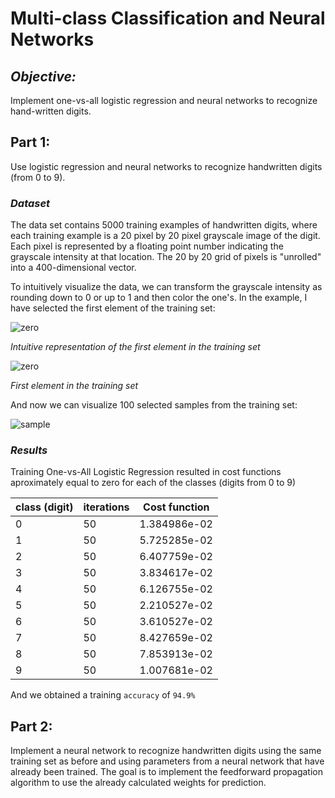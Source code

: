 # Multi-class Classification and Neural Networks
## _Objective:_
Implement one-vs-all logistic regression and neural networks to recognize hand-written digits.

## Part 1:
Use logistic regression and neural networks to recognize handwritten digits (from 0 to 9).

### _Dataset_

The data set contains 5000 training examples of handwritten digits, where each training example is a 20 pixel by 20 pixel grayscale image of the digit. Each pixel is represented by a floating point number indicating the grayscale intensity at that location. The 20 by 20 grid of pixels is "unrolled" into a 400-dimensional vector.

To intuitively visualize the data, we can transform the grayscale intensity as rounding down to 0 or up to 1 and then color the one's. In the example, I have selected the first element of the training set:

![zero](https://i.imgur.com/Y0AGzVS.png)

_Intuitive representation of the first element in the training set_

![zero](https://i.imgur.com/5fUCTOt.png)

_First element in the training set_

And now we can visualize 100 selected samples from the training set:

![sample](https://i.imgur.com/M9U323o.png)



### _Results_

Training One-vs-All Logistic Regression resulted in cost functions aproximately equal to zero for each of the classes (digits from 0 to 9)

| class (digit) | iterations | Cost function |
|---------------|------------|---------------|
| 0             | 50         | 1.384986e-02  |
| 1             | 50         | 5.725285e-02  |
| 2             | 50         | 6.407759e-02  |
| 3             | 50         | 3.834617e-02  |
| 4             | 50         | 6.126755e-02  |
| 5             | 50         | 2.210527e-02  |
| 6             | 50         | 3.610527e-02  |
| 7             | 50         | 8.427659e-02  |
| 8             | 50         | 7.853913e-02  |
| 9             | 50         | 1.007681e-02  |

And we obtained a training `accuracy` of `94.9%`


## Part 2:
Implement a neural network to recognize handwritten digits using the same training set as before and using parameters from a neural network
that have already been trained. The goal is to implement the feedforward
propagation algorithm to use the already calculated weights for prediction.
